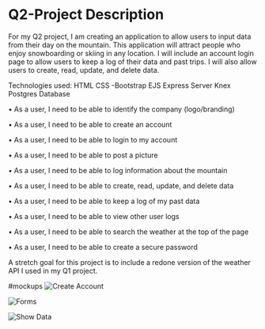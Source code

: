 
 # Q2-Project Description

For my Q2 project, I am creating an application to allow users to input data from their day on the mountain. This application will attract people who enjoy snowboarding or skiing in any location. I will include an account login page to allow users to keep a log of their data and past trips. I will also allow users to create, read, update, and delete data.

Technologies used: 
  HTML 
  CSS 
    -Bootstrap 
  EJS 
  Express Server 
  Knex 
  Postgres 
  Database
  
•	As a user, I need to be able to identify the company (logo/branding) 

•	As a user, I need to be able to create an account 

•	As a user, I need to be able to login to my account 

•	As a user, I need to be able to post a picture 

•	As a user, I need to be able to log information about the mountain 

•	As a user, I need to be able to create, read, update, and delete data 

•	As a user, I need to be able to keep a log of my past data 

•	As a user, I need to be able to view other user logs 

•	As a user, I need to be able to search the weather at the top of the page 

•	As a user, I need to be able to create a secure password

A stretch goal for this project is to include a redone version of the weather API I used in my Q1 project.

#mockups
![Create Account](https://github.com/rkborgstrom/Q2-Project/blob/master/images/CreateAccount.jpg)
  
![Forms](https://github.com/rkborgstrom/Q2-Project/blob/master/images/Forms.jpg)

![Show Data](https://github.com/rkborgstrom/Q2-Project/blob/master/images/ShowData.jpg)
